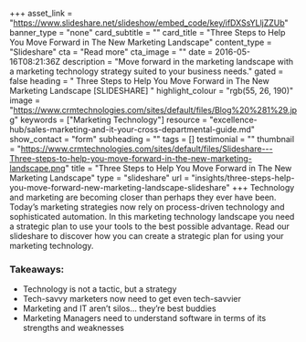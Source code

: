 +++
asset_link = "https://www.slideshare.net/slideshow/embed_code/key/ifDXSsYLljZZUb"
banner_type = "none"
card_subtitle = ""
card_title = "Three Steps to Help You Move Forward in The New Marketing Landscape"
content_type = "Slideshare"
cta = "Read more"
cta_image = ""
date = 2016-05-16T08:21:36Z
description = "Move forward in the marketing landscape with a marketing technology strategy suited to your business needs."
gated = false
heading = " Three Steps to Help You Move Forward in The New Marketing Landscape [SLIDESHARE] "
highlight_colour = "rgb(55, 26, 190)"
image = "https://www.crmtechnologies.com/sites/default/files/Blog%20%281%29.jpg"
keywords = ["Marketing Technology"]
resource = "excellence-hub/sales-marketing-and-it-your-cross-departmental-guide.md"
show_contact = "form"
subheading = ""
tags = []
testimonial = ""
thumbnail = "https://www.crmtechnologies.com/sites/default/files/Slideshare---Three-steps-to-help-you-move-forward-in-the-new-marketing-landscape.png"
title = "Three Steps to Help You Move Forward in The New Marketing Landscape"
type = "slideshare"
url = "insights/three-steps-help-you-move-forward-new-marketing-landscape-slideshare"
+++
Technology and marketing are becoming closer than perhaps they ever have been. Today’s marketing strategies now rely on process-driven technology and sophisticated automation. In this marketing technology landscape you need a strategic plan to use your tools to the best possible advantage. Read our slideshare to discover how you can create a strategic plan for using your marketing technology.

### Takeaways:

* Technology is not a tactic, but a strategy
* Tech-savvy marketers now need to get even tech-savvier
* Marketing and IT aren’t silos… they’re best buddies
* Marketing Managers need to understand software in terms of its strengths and weaknesses